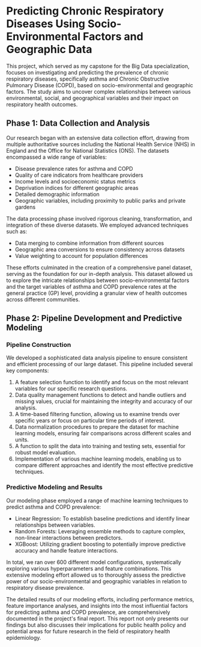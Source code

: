 # Predicting Chronic Respiratory Diseases Using Socio-Environmental Factors and Geographic Data

This project, which served as my capstone for the Big Data specialization, focuses on investigating and predicting the prevalence of chronic respiratory diseases, specifically asthma and Chronic Obstructive Pulmonary Disease (COPD), based on socio-environmental and geographic factors. The study aims to uncover complex relationships between various environmental, social, and geographical variables and their impact on respiratory health outcomes.

## Phase 1: Data Collection and Analysis

Our research began with an extensive data collection effort, drawing from multiple authoritative sources including the National Health Service (NHS) in England and the Office for National Statistics (ONS). The datasets encompassed a wide range of variables:

- Disease prevalence rates for asthma and COPD
- Quality of care indicators from healthcare providers
- Income levels and socioeconomic status metrics
- Deprivation indices for different geographic areas
- Detailed demographic information
- Geographic variables, including proximity to public parks and private gardens

The data processing phase involved rigorous cleaning, transformation, and integration of these diverse datasets. We employed advanced techniques such as:

- Data merging to combine information from different sources
- Geographic area conversions to ensure consistency across datasets
- Value weighting to account for population differences

These efforts culminated in the creation of a comprehensive panel dataset, serving as the foundation for our in-depth analysis. This dataset allowed us to explore the intricate relationships between socio-environmental factors and the target variables of asthma and COPD prevalence rates at the general practice (GP) level, providing a granular view of health outcomes across different communities.

## Phase 2: Pipeline Development and Predictive Modeling

### Pipeline Construction

We developed a sophisticated data analysis pipeline to ensure consistent and efficient processing of our large dataset. This pipeline included several key components:

1. A feature selection function to identify and focus on the most relevant variables for our specific research questions.
2. Data quality management functions to detect and handle outliers and missing values, crucial for maintaining the integrity and accuracy of our analysis.
3. A time-based filtering function, allowing us to examine trends over specific years or focus on particular time periods of interest.
4. Data normalization procedures to prepare the dataset for machine learning models, ensuring fair comparisons across different scales and units.
5. A function to split the data into training and testing sets, essential for robust model evaluation.
6. Implementation of various machine learning models, enabling us to compare different approaches and identify the most effective predictive techniques.

### Predictive Modeling and Results

Our modeling phase employed a range of machine learning techniques to predict asthma and COPD prevalence:

- Linear Regression: To establish baseline predictions and identify linear relationships between variables.
- Random Forests: Leveraging ensemble methods to capture complex, non-linear interactions between predictors.
- XGBoost: Utilizing gradient boosting to potentially improve predictive accuracy and handle feature interactions.

In total, we ran over 600 different model configurations, systematically exploring various hyperparameters and feature combinations. This extensive modeling effort allowed us to thoroughly assess the predictive power of our socio-environmental and geographic variables in relation to respiratory disease prevalence.

The detailed results of our modeling efforts, including performance metrics, feature importance analyses, and insights into the most influential factors for predicting asthma and COPD prevalence, are comprehensively documented in the project's final report. This report not only presents our findings but also discusses their implications for public health policy and potential areas for future research in the field of respiratory health epidemiology.


